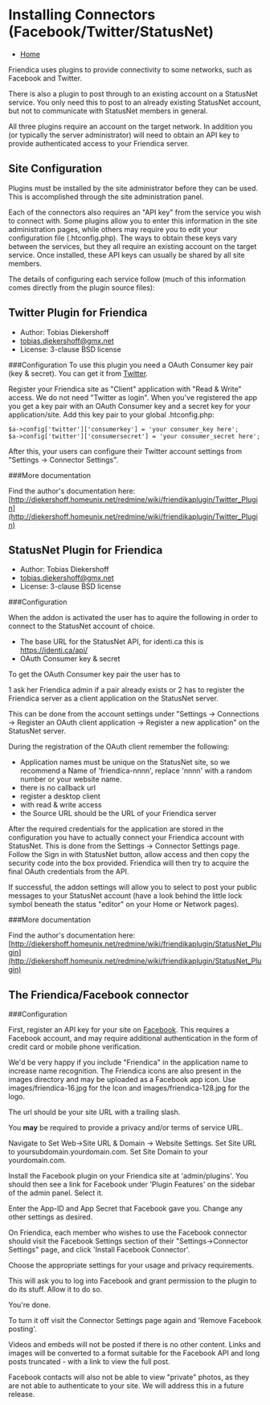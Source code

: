 Installing Connectors (Facebook/Twitter/StatusNet)
==================================================

* [Home](help)


Friendica uses plugins to provide connectivity to some networks, such as Facebook and Twitter. 

There is also a plugin to post through to an existing account on a StatusNet service.
You only need this to post to an already existing StatusNet account, but not to communicate with StatusNet members in general.

All three plugins require an account on the target network.
In addition you (or typically the server administrator) will need to obtain an API key to provide authenticated access to your Friendica server.

Site Configuration
---

Plugins must be installed by the site administrator before they can be used.
This is accomplished through the site administration panel.

Each of the connectors also requires an "API key" from the service you wish to connect with.
Some plugins allow you to enter this information in the site administration pages, while others may require you to edit your configuration file (.htconfig.php).
The ways to obtain these keys vary between the services, but they all require an existing account on the target service.
Once installed, these API keys can usually be shared by all site members.

The details of configuring each service follow (much of this information comes directly from the plugin source files):

Twitter Plugin for Friendica
---

* Author: Tobias Diekershoff
* tobias.diekershoff@gmx.net
* License: 3-clause BSD license

###Configuration
To use this plugin you need a OAuth Consumer key pair (key & secret).
You can get it from [Twitter](https://twitter.com/apps).

Register your Friendica site as "Client" application with "Read & Write" access.
We do not need "Twitter as login".
When you've registered the app you get a key pair with an OAuth Consumer key and a secret key for your application/site.
Add this key pair to your global .htconfig.php:

	$a->config['twitter']['consumerkey'] = 'your consumer_key here';
	$a->config['twitter']['consumersecret'] = 'your consumer_secret here';

After this, your users can configure their Twitter account settings from "Settings -> Connector Settings".

###More documentation

Find the author's documentation here: [http://diekershoff.homeunix.net/redmine/wiki/friendikaplugin/Twitter_Plugin](http://diekershoff.homeunix.net/redmine/wiki/friendikaplugin/Twitter_Plugin)


StatusNet Plugin for Friendica
---

* Author: Tobias Diekershoff
* tobias.diekershoff@gmx.net
* License: 3-clause BSD license

###Configuration

When the addon is activated the user has to aquire the following in order to connect to the StatusNet account of choice.

* The base URL for the StatusNet API, for identi.ca this is https://identi.ca/api/
* OAuth Consumer key & secret

To get the OAuth Consumer key pair the user has to

1 ask her Friendica admin if a pair already exists or 
2 has to register the Friendica server as a client application on the StatusNet server. 

This can be done from the account settings under "Settings -> Connections -> Register an OAuth client application -> Register a new application" on the StatusNet server.

During the registration of the OAuth client remember the following:

* Application names must be unique on the StatusNet site, so we recommend a Name of 'friendica-nnnn', replace 'nnnn' with a random number or your website name.
* there is no callback url
* register a desktop client
* with read & write access
* the Source URL should be the URL of your Friendica server

After the required credentials for the application are stored in the configuration you have to actually connect your Friendica account with StatusNet.
This is done from the Settings -> Connector Settings page.
Follow the Sign in with StatusNet button, allow access and then copy the security code into the box provided.
Friendica will then try to acquire the final OAuth credentials from the API. 

If successful, the addon settings will allow you to select to post your public messages to your StatusNet account (have a look behind the little lock symbol beneath the status "editor" on your Home or Network pages).

###More documentation

Find the author's documentation here: [http://diekershoff.homeunix.net/redmine/wiki/friendikaplugin/StatusNet_Plugin](http://diekershoff.homeunix.net/redmine/wiki/friendikaplugin/StatusNet_Plugin)

The Friendica/Facebook connector
---

###Configuration

First, register an API key for your site on [Facebook](developer.facebook.com).
This requires a Facebook account, and may require additional authentication in the form of credit card or mobile phone verification.

We'd be very happy if you include "Friendica" in the application name to increase name recognition.
The Friendica icons are also present in the images directory and may be uploaded as a Facebook app icon.
Use images/friendica-16.jpg for the Icon and images/friendica-128.jpg for the logo.

The url should be your site URL with a trailing slash.

You **may** be required to provide a privacy and/or terms of service URL.

Navigate to Set Web->Site URL & Domain -> Website Settings.
Set Site URL to yoursubdomain.yourdomain.com.
Set Site Domain to your yourdomain.com.

Install the Facebook plugin on your Friendica site at 'admin/plugins'.
You should then see a link for Facebook under 'Plugin Features' on the sidebar of the admin panel.
Select it. 

Enter the App-ID and App Secret that Facebook gave you.
Change any other settings as desired.

On Friendica, each member who wishes to use the Facebook connector should visit the Facebook Settings section of their "Settings->Connector Settings" page, and click 'Install Facebook Connector'.

Choose the appropriate settings for your usage and privacy requirements.

This will ask you to log into Facebook and grant permission to the plugin to do its stuff.
Allow it to do so.

You're done.

To turn it off visit the Connector Settings page again and 'Remove Facebook posting'.

Videos and embeds will not be posted if there is no other content.
Links and images will be converted to a format suitable for the Facebook API and long posts truncated - with a link to view the full post.

Facebook contacts will also not be able to view "private" photos, as they are not able to authenticate to your site.
We will address this in a future release.
